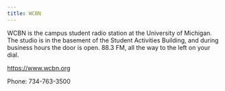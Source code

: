```yaml
---
title: WCBN
---
```

WCBN is the campus student radio station at the University of Michigan.
The studio is in the basement of the Student Activities Building, and
during business hours the door is open. 88.3 FM, all the way to the left
on your dial.

https://www.wcbn.org

Phone: 734-763-3500
